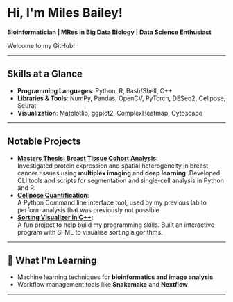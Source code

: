 # Hi, I'm Miles Bailey!  
**Bioinformatician | MRes in Big Data Biology | Data Science Enthusiast**

Welcome to my GitHub! 

---

## Skills at a Glance
- **Programming Languages**: Python, R, Bash/Shell, C++  
- **Libraries & Tools**: NumPy, Pandas, OpenCV, PyTorch, DESeq2, Cellpose, Seurat  
- **Visualization**: Matplotlib, ggplot2, ComplexHeatmap, Cytoscape  

---

## Notable Projects
- **[Masters Thesis: Breast Tissue Cohort Analysis](https://github.com/milesbailey121/MRes-Dissertation)**:  
  Investigated protein expression and spatial heterogeneity in breast cancer tissues using **multiplex imaging** and **deep learning**. Developed CLI tools and scripts for segmentation and single-cell analysis in Python and R.  
- **[Cellpose Quantification](https://github.com/milesbailey121/cellpose-quantification)**:  
  A Python Command line interface tool, used by my previous lab to perform analysis that was previously not possible
- **[Sorting Visualizer in C++](https://github.com/milesbailey121/sorting-visualiser)**:  
  A fun project to help build my programming skills. Built an interactive program with SFML to visualise sorting algorithms.  
---

## 🧠 What I'm Learning  
- Machine learning techniques for **bioinformatics and image analysis**  
- Workflow management tools like **Snakemake** and **Nextflow**  
---


